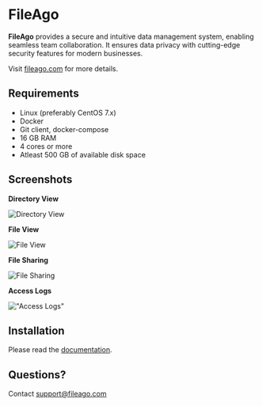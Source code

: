 # FileAgo

**FileAgo** provides a secure and intuitive data management system, enabling seamless team collaboration. It ensures data privacy with cutting-edge security features for modern businesses.

Visit [fileago.com](https://www.fileago.com) for more details.

## Requirements

- Linux (preferably CentOS 7.x)
- Docker
- Git client, docker-compose
- 16 GB RAM
- 4 cores or more
- Atleast 500 GB of available disk space

## Screenshots

**Directory View**

![Directory View](screenshots/screenshot1.png "Directory View")



**File View**

![File View](screenshots/screenshot2.png "File View")



**File Sharing**

![File Sharing](screenshots/screenshot3.png "File Sharing")



**Access Logs**

!["Access Logs"](screenshots/screenshot4.png "Access Logs")



## Installation 

Please read the [documentation](https://www.fileago.com/docs/).

## Questions?

Contact [support@fileago.com](mailto:support@fileago.com) 
